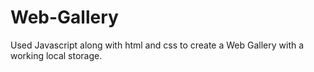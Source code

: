 # Web-Gallery
Used Javascript along with html and css to create a Web Gallery with a working local storage.
